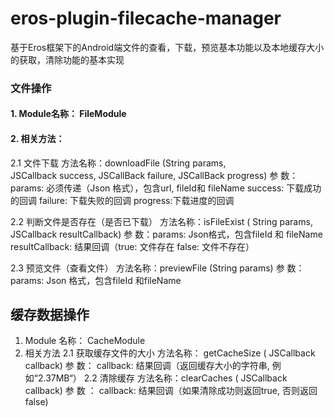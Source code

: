 # eros-plugin-filecache-manager
基于Eros框架下的Android端文件的查看，下载，预览基本功能以及本地缓存大小的获取，清除功能的基本实现

### 文件操作
  #### 1.	Module名称： FileModule
  #### 2.	相关方法：
   2.1	文件下载
        方法名称：downloadFile (String params,  
                               JSCallback success, 
                               JSCallBack failure, 
                               JSCallBack progress)
        参   数： params:  必须传递（Json 格式），包含url,  fileId和 fileName
                 success: 下载成功的回调
                 failure: 下载失败的回调
                 progress:下载进度的回调

   2.2 判断文件是否存在（是否已下载）
       方法名称：isFileExist ( String params, JSCallback resultCallback)
       参    数：params: Json格式，包含fileId 和 fileName
              resultCallback: 结果回调（true: 文件存在 false: 文件不存在）

   2.3	预览文件（查看文件）
        方法名称：previewFile (String params)
        参    数：params: Json 格式，包含fileId 和fileName

## 缓存数据操作
  1.	Module 名称： CacheModule
  2.	相关方法
    2.1	获取缓存文件的大小
        方法名称： getCacheSize  ( JSCallback  callback)
        参    数： callback: 结果回调（返回缓存大小的字符串, 例如“2.37MB“）
    2.2	清除缓存
        方法名称：clearCaches ( JSCallback callback)
        参   数 ： callback: 结果回调（如果清除成功则返回true, 否则返回false)
